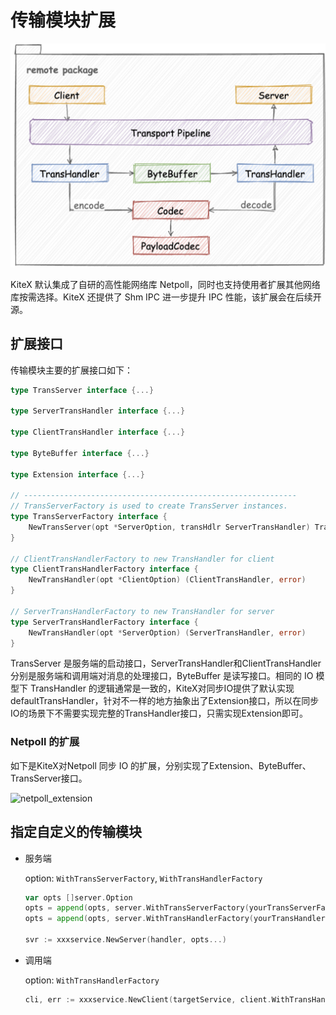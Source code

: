 # 传输模块扩展

![remote_module](../../images/remote_module.png)

KiteX 默认集成了自研的高性能网络库 Netpoll，同时也支持使用者扩展其他网络库按需选择。KiteX 还提供了 Shm IPC 进一步提升 IPC 性能，该扩展会在后续开源。

## 扩展接口

传输模块主要的扩展接口如下：

```go
type TransServer interface {...}

type ServerTransHandler interface {...}

type ClientTransHandler interface {...}

type ByteBuffer interface {...}

type Extension interface {...}

// -------------------------------------------------------------
// TransServerFactory is used to create TransServer instances.
type TransServerFactory interface {
	NewTransServer(opt *ServerOption, transHdlr ServerTransHandler) TransServer
}

// ClientTransHandlerFactory to new TransHandler for client
type ClientTransHandlerFactory interface {
	NewTransHandler(opt *ClientOption) (ClientTransHandler, error)
}

// ServerTransHandlerFactory to new TransHandler for server
type ServerTransHandlerFactory interface {
	NewTransHandler(opt *ServerOption) (ServerTransHandler, error)
}
```

TransServer 是服务端的启动接口，ServerTransHandler和ClientTransHandler分别是服务端和调用端对消息的处理接口，ByteBuffer 是读写接口。相同的 IO 模型下 TransHandler 的逻辑通常是一致的，KiteX对同步IO提供了默认实现 defaultTransHandler，针对不一样的地方抽象出了Extension接口，所以在同步IO的场景下不需要实现完整的TransHandler接口，只需实现Extension即可。

### Netpoll 的扩展

如下是KiteX对Netpoll 同步 IO 的扩展，分别实现了Extension、ByteBuffer、TransServer接口。

![netpoll_extension](../../images/netpoll_extension.pn)

## 指定自定义的传输模块

- 服务端

  option: `WithTransServerFactory`,  `WithTransHandlerFactory`

  ```go
  var opts []server.Option
  opts = append(opts, server.WithTransServerFactory(yourTransServerFactory)
  opts = append(opts, server.WithTransHandlerFactory(yourTransHandlerFactory)
                
  svr := xxxservice.NewServer(handler, opts...)
  ```

- 调用端

  option: `WithTransHandlerFactory`

  ```go
  cli, err := xxxservice.NewClient(targetService, client.WithTransHandlerFactory(yourTransHandlerFactory)
  ```

